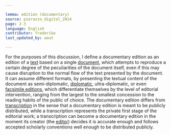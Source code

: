 ```yaml
---

lemma: edition (documentary)
source: pierazzo_digital_2014
page: 2-3
language: English
contributor: frederike
last_updated_by: wout

---
```


For the purposes of this discussion, I define a documentary edition as an edition of a [text](text.html) based on a single [document](document.html), which attempts to reproduce a certain degree of the peculiarities of the document itself, even if this may cause disruption to the normal flow of the text presented by the document. It can assume different formats, by presenting the textual content of the document as semi-diplomatic, [diplomatic](editionDiplomatic.html), ultra-diplomatic, or even [facsimile editions](editionFacsimile.html), which differentiate themselves by the level of editorial intervention, ranging from the largest to the smallest concession to the reading habits of the public of choice. The documentary edition differs from [transcription](transcription.html) in the sense that a documentary edition is meant to be publicly distributed, while a transcription represents the private first stage of the editorial work; a transcription can become a documentary edition in the moment its creator (the [editor](editorScholarly.html)) decides it is accurate enough and follows accepted scholarly conventions well enough to be distributed publicly.
